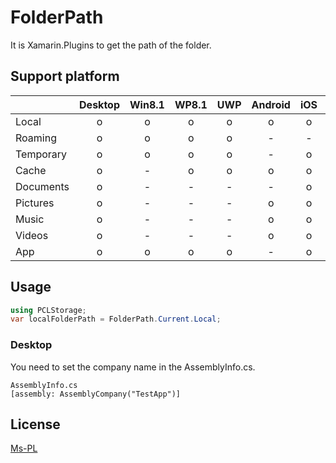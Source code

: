 # FolderPath

It is Xamarin.Plugins to get the path of the folder.

## Support platform

||Desktop|Win8.1|WP8.1|UWP|Android|iOS|Mac|
| --- |:---:|:---:|:---:|:---:|:---:|:---:|:---:|
|Local    |o|o|o|o|o|o|o|
|Roaming  |o|o|o|o|-|-|-|
|Temporary|o|o|o|o|-|o|o|
|Cache    |o|-|o|o|o|o|o|
|Documents|o|-|-|-|-|o|o|
|Pictures |o|-|-|-|o|o|o|
|Music    |o|-|-|-|o|o|o|
|Videos   |o|-|-|-|o|o|o|
|App      |o|o|o|o|-|o|o|

## Usage

```C#
using PCLStorage;
var localFolderPath = FolderPath.Current.Local;
```

### Desktop

You need to set the company name in the AssemblyInfo.cs.

```
AssemblyInfo.cs
[assembly: AssemblyCompany("TestApp")]
```

## License

[Ms-PL](https://msdn.microsoft.com/library/gg592960.aspx "Ms-PL")
